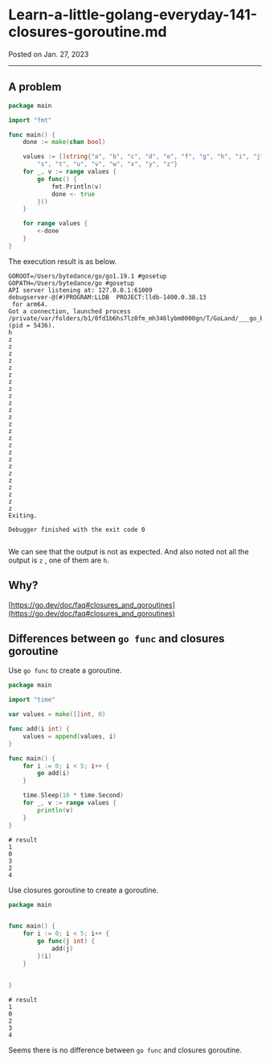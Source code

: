 # Learn-a-little-golang-everyday-141-closures-goroutine.md

Posted on Jan. 27, 2023

---

## A problem

```go
package main

import "fmt"

func main() {
	done := make(chan bool)

	values := []string{"a", "b", "c", "d", "e", "f", "g", "h", "i", "j", "k", "l", "m", "n", "o", "p", "q", "r",
		"s", "t", "u", "v", "w", "x", "y", "z"}
	for _, v := range values {
		go func() {
			fmt.Println(v)
			done <- true
		}()
	}

	for range values {
		<-done
	}
}

```

The execution result is as below.

```text
GOROOT=/Users/bytedance/go/go1.19.1 #gosetup
GOPATH=/Users/bytedance/go #gosetup
API server listening at: 127.0.0.1:61009
debugserver-@(#)PROGRAM:LLDB  PROJECT:lldb-1400.0.38.13
 for arm64.
Got a connection, launched process /private/var/folders/b1/0fd1b6hs7lz0fm_mh346lybm0000gn/T/GoLand/___go_build_github_com_zzxwill_go_learning (pid = 5436).
h
z
z
z
z
z
z
z
z
z
z
z
z
z
z
z
z
z
z
z
z
z
z
z
z
z
Exiting.

Debugger finished with the exit code 0


```

We can see that the output is not as expected. And also noted not all the output is `z` , one of them are `h`.

## Why?

[https://go.dev/doc/faq#closures_and_goroutines](https://go.dev/doc/faq#closures_and_goroutines)


## Differences between `go func` and closures goroutine

Use `go func` to create a goroutine.

```go
package main

import "time"

var values = make([]int, 0)

func add(i int) {
	values = append(values, i)
}

func main() {
	for i := 0; i < 5; i++ {
		go add(i)
	}

	time.Sleep(10 * time.Second)
	for _, v := range values {
		println(v)
	}
}

```

```text
# result
1
0
3
2
4
```

Use closures goroutine to create a goroutine.

```go
package main


func main() {
	for i := 0; i < 5; i++ {
		go func(j int) {
			add(j)
		}(i)
	}


}

```

```text
# result
1
0
2
3
4
```

Seems there is no difference between `go func` and closures goroutine.
